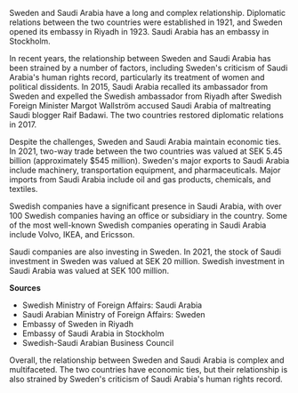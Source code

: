  

Sweden and Saudi Arabia have a long and complex relationship. Diplomatic relations between the two countries were established in 1921, and Sweden opened its embassy in Riyadh in 1923. Saudi Arabia has an embassy in Stockholm.

In recent years, the relationship between Sweden and Saudi Arabia has been strained by a number of factors, including Sweden's criticism of Saudi Arabia's human rights record, particularly its treatment of women and political dissidents. In 2015, Saudi Arabia recalled its ambassador from Sweden and expelled the Swedish ambassador from Riyadh after Swedish Foreign Minister Margot Wallström accused Saudi Arabia of maltreating Saudi blogger Raif Badawi. The two countries restored diplomatic relations in 2017.

Despite the challenges, Sweden and Saudi Arabia maintain economic ties. In 2021, two-way trade between the two countries was valued at SEK 5.45 billion (approximately $545 million). Sweden's major exports to Saudi Arabia include machinery, transportation equipment, and pharmaceuticals. Major imports from Saudi Arabia include oil and gas products, chemicals, and textiles.

Swedish companies have a significant presence in Saudi Arabia, with over 100 Swedish companies having an office or subsidiary in the country. Some of the most well-known Swedish companies operating in Saudi Arabia include Volvo, IKEA, and Ericsson.

Saudi companies are also investing in Sweden. In 2021, the stock of Saudi investment in Sweden was valued at SEK 20 million. Swedish investment in Saudi Arabia was valued at SEK 100 million.

**Sources**

- Swedish Ministry of Foreign Affairs: Saudi Arabia
- Saudi Arabian Ministry of Foreign Affairs: Sweden
- Embassy of Sweden in Riyadh
- Embassy of Saudi Arabia in Stockholm
- Swedish-Saudi Arabian Business Council

Overall, the relationship between Sweden and Saudi Arabia is complex and multifaceted. The two countries have economic ties, but their relationship is also strained by Sweden's criticism of Saudi Arabia's human rights record.